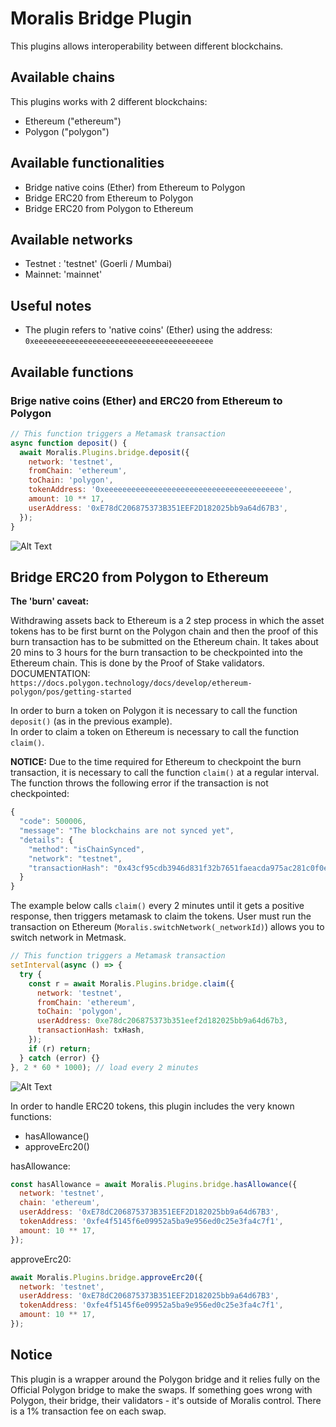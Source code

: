 # Moralis Bridge Plugin

This plugins allows interoperability between different blockchains.

## Available chains

This plugins works with 2 different blockchains:

- Ethereum ("ethereum")
- Polygon ("polygon")

## Available functionalities

- Bridge native coins (Ether) from Ethereum to Polygon
- Bridge ERC20 from Ethereum to Polygon
- Bridge ERC20 from Polygon to Ethereum

## Available networks

- Testnet : 'testnet' (Goerli / Mumbai)
- Mainnet: 'mainnet'

## Useful notes

- The plugin refers to 'native coins' (Ether) using the address: `0xeeeeeeeeeeeeeeeeeeeeeeeeeeeeeeeeeeeeeeee`

## Available functions

### Brige native coins (Ether) and ERC20 from Ethereum to Polygon

```js
// This function triggers a Metamask transaction
async function deposit() {
  await Moralis.Plugins.bridge.deposit({
    network: 'testnet',
    fromChain: 'ethereum',
    toChain: 'polygon',
    tokenAddress: '0xeeeeeeeeeeeeeeeeeeeeeeeeeeeeeeeeeeeeeeee',
    amount: 10 ** 17,
    userAddress: '0xE78dC206875373B351EEF2D182025bb9a64d67B3',
  });
}
```

![Alt Text](https://media.giphy.com/media/oA0Z1ZwkScZInYOiCW/giphy.gif)

## Bridge ERC20 from Polygon to Ethereum

**The 'burn' caveat:**

Withdrawing assets back to Ethereum is a 2 step process in which the asset tokens has to be first burnt on the Polygon chain and then the proof of this burn transaction has to be submitted on the Ethereum chain.
It takes about 20 mins to 3 hours for the burn transaction to be checkpointed into the Ethereum chain. This is done by the Proof of Stake validators. DOCUMENTATION: `https://docs.polygon.technology/docs/develop/ethereum-polygon/pos/getting-started`

In order to burn a token on Polygon it is necessary to call the function `deposit()` (as in the previous example). <br />
In order to claim a token on Ethereum is necessary to call the function `claim()`.

**NOTICE:** Due to the time required for Ethereum to checkpoint the burn transaction, it is necessary to call the function `claim()` at a regular interval. <br />The function throws the following error if the transaction is not checkpointed:

```js
{
  "code": 500006,
  "message": "The blockchains are not synced yet",
  "details": {
    "method": "isChainSynced",
    "network": "testnet",
    "transactionHash": "0x43cf95cdb3946d831f32b7651faeacda975ac281c0f0e8aaf676dd8821288c49"
  }
}
```

The example below calls `claim()` every 2 minutes until it gets a positive response, then triggers metamask to claim the tokens.
User must run the transaction on Ethereum (`Moralis.switchNetwork(_networkId)`) allows you to switch network in Metmask.

```js
// This function triggers a Metamask transaction
setInterval(async () => {
  try {
    const r = await Moralis.Plugins.bridge.claim({
      network: 'testnet',
      fromChain: 'ethereum',
      toChain: 'polygon',
      userAddress: 0xe78dc206875373b351eef2d182025bb9a64d67b3,
      transactionHash: txHash,
    });
    if (r) return;
  } catch (error) {}
}, 2 * 60 * 1000); // load every 2 minutes
```

![Alt Text](https://media.giphy.com/media/I7A7QAV4Kd7kZMOaUF/giphy.gif)

In order to handle ERC20 tokens, this plugin includes the very known functions:

- hasAllowance()
- approveErc20()

hasAllowance:

```js
const hasAllowance = await Moralis.Plugins.bridge.hasAllowance({
  network: 'testnet',
  chain: 'ethereum',
  userAddress: '0xE78dC206875373B351EEF2D182025bb9a64d67B3',
  tokenAddress: '0xfe4f5145f6e09952a5ba9e956ed0c25e3fa4c7f1',
  amount: 10 ** 17,
});
```

approveErc20:

```js
await Moralis.Plugins.bridge.approveErc20({
  network: 'testnet',
  userAddress: '0xE78dC206875373B351EEF2D182025bb9a64d67B3',
  tokenAddress: '0xfe4f5145f6e09952a5ba9e956ed0c25e3fa4c7f1',
  amount: 10 ** 17,
});
```

## Notice

This plugin is a wrapper around the Polygon bridge and it relies fully on the Official Polygon bridge to make the swaps.
If something goes wrong with Polygon, their bridge, their validators - it's outside of Moralis control.
There is a 1% transaction fee on each swap.
